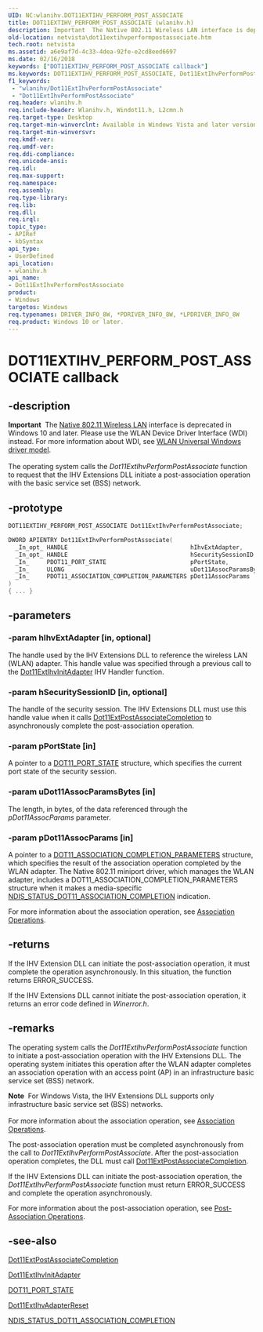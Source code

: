 ```yaml
---
UID: NC:wlanihv.DOT11EXTIHV_PERFORM_POST_ASSOCIATE
title: DOT11EXTIHV_PERFORM_POST_ASSOCIATE (wlanihv.h)
description: Important  The Native 802.11 Wireless LAN interface is deprecated in Windows 10 and later.
old-location: netvista\dot11extihvperformpostassociate.htm
tech.root: netvista
ms.assetid: a6e9af7d-4c33-4dea-92fe-e2cd8eed6697
ms.date: 02/16/2018
keywords: ["DOT11EXTIHV_PERFORM_POST_ASSOCIATE callback"]
ms.keywords: DOT11EXTIHV_PERFORM_POST_ASSOCIATE, Dot11ExtIhvPerformPostAssociate, Dot11ExtIhvPerformPostAssociate callback function [Network Drivers Starting with Windows Vista], Native_802.11_IHV_Ext_ecc5c19e-9fde-48a4-b3a7-6a1f94a20765.xml, netvista.dot11extihvperformpostassociate, wlanihv/Dot11ExtIhvPerformPostAssociate
f1_keywords:
 - "wlanihv/Dot11ExtIhvPerformPostAssociate"
 - "Dot11ExtIhvPerformPostAssociate"
req.header: wlanihv.h
req.include-header: Wlanihv.h, Windot11.h, L2cmn.h
req.target-type: Desktop
req.target-min-winverclnt: Available in Windows Vista and later versions of the Windows operating   systems.
req.target-min-winversvr:
req.kmdf-ver:
req.umdf-ver:
req.ddi-compliance:
req.unicode-ansi:
req.idl:
req.max-support:
req.namespace:
req.assembly:
req.type-library:
req.lib:
req.dll:
req.irql:
topic_type:
- APIRef
- kbSyntax
api_type:
- UserDefined
api_location:
- wlanihv.h
api_name:
- Dot11ExtIhvPerformPostAssociate
product:
- Windows
targetos: Windows
req.typenames: DRIVER_INFO_8W, *PDRIVER_INFO_8W, *LPDRIVER_INFO_8W
req.product: Windows 10 or later.
---
```


# DOT11EXTIHV_PERFORM_POST_ASSOCIATE callback


## -description


<div class="alert"><b>Important</b>  The <a href="https://docs.microsoft.com/previous-versions/windows/hardware/wireless/ff560689(v=vs.85)">Native 802.11 Wireless LAN</a> interface is deprecated in Windows 10 and later. Please use the WLAN Device Driver Interface (WDI) instead. For more information about WDI, see <a href="https://docs.microsoft.com/windows-hardware/drivers/network/wifi-universal-driver-model">WLAN Universal Windows driver model</a>.</div><div> </div>The operating system calls the
  <i>Dot11ExtIhvPerformPostAssociate</i> function to request that the IHV Extensions DLL initiate a
  post-association operation with the basic service set (BSS) network.


## -prototype


```cpp
DOT11EXTIHV_PERFORM_POST_ASSOCIATE Dot11ExtIhvPerformPostAssociate;

DWORD APIENTRY Dot11ExtIhvPerformPostAssociate(
  _In_opt_ HANDLE                                   hIhvExtAdapter,
  _In_opt_ HANDLE                                   hSecuritySessionID,
  _In_     PDOT11_PORT_STATE                        pPortState,
  _In_     ULONG                                    uDot11AssocParamsBytes,
  _In_     PDOT11_ASSOCIATION_COMPLETION_PARAMETERS pDot11AssocParams
)
{ ... }
```


## -parameters




### -param hIhvExtAdapter [in, optional]

The handle used by the IHV Extensions DLL to reference the wireless LAN (WLAN) adapter. This
     handle value was specified through a previous call to the
     <a href="..\wlanihv\nc-wlanihv-dot11extihv_init_adapter.md">Dot11ExtIhvInitAdapter</a> IHV
     Handler function.


### -param hSecuritySessionID [in, optional]

The handle of the security session. The IHV Extensions DLL must use this handle value when it
     calls
     <a href="..\wlanihv\nc-wlanihv-dot11ext_post_associate_completion.md">
     Dot11ExtPostAssociateCompletion</a> to asynchronously complete the post-association operation.


### -param pPortState [in]

A pointer to a
     <a href="..\wlclient\ns-wlclient-_dot11_port_state.md">DOT11_PORT_STATE</a> structure, which
     specifies the current port state of the security session.


### -param uDot11AssocParamsBytes [in]

The length, in bytes, of the data referenced through the
     <i>pDot11AssocParams</i> parameter.


### -param pDot11AssocParams [in]

A pointer to a
     <a href="..\windot11\ns-windot11-dot11_association_completion_parameters.md">
     DOT11_ASSOCIATION_COMPLETION_PARAMETERS</a> structure, which specifies the result of the association
     operation completed by the WLAN adapter. The Native 802.11 miniport driver, which manages the WLAN
     adapter, includes a DOT11_ASSOCIATION_COMPLETION_PARAMETERS structure when it makes a media-specific
     <a href="https://docs.microsoft.com/windows-hardware/drivers/network/ndis-status-dot11-association-completion">
     NDIS_STATUS_DOT11_ASSOCIATION_COMPLETION</a> indication.


For more information about the association operation, see
     <a href="https://docs.microsoft.com/windows-hardware/drivers/network/association-operations">Association Operations</a>.


## -returns



If the IHV Extension DLL can initiate the post-association operation, it must complete the operation
      asynchronously. In this situation, the function returns ERROR_SUCCESS.

If the IHV Extensions DLL cannot initiate the post-association operation, it returns an error code
      defined in
      <i>Winerror.h</i>.




## -remarks



The operating system calls the
    <i>Dot11ExtIhvPerformPostAssociate</i> function to initiate a post-association operation with the IHV
    Extensions DLL. The operating system initiates this operation after the WLAN adapter completes an
    association operation with an access point (AP) in an infrastructure basic service set (BSS) network.

<div class="alert"><b>Note</b>  For Windows Vista, the IHV Extensions DLL supports only infrastructure basic
    service set (BSS) networks.</div>
<div> </div>
For more information about the association operation, see
    <a href="https://docs.microsoft.com/windows-hardware/drivers/network/association-operations">Association Operations</a>.

The post-association operation must be completed asynchronously from the call to
    <i>Dot11ExtIhvPerformPostAssociate</i>. After the post-association operation completes, the DLL must call
    <a href="..\wlanihv\nc-wlanihv-dot11ext_post_associate_completion.md">
    Dot11ExtPostAssociateCompletion</a>.

If the IHV Extensions DLL can initiate the post-association operation, the
    <i>Dot11ExtIhvPerformPostAssociate</i> function must return ERROR_SUCCESS and complete the operation
    asynchronously.

For more information about the post-association operation, see
    <a href="https://docs.microsoft.com/windows-hardware/drivers/network/post-association-operations">Post-Association Operations</a>.




## -see-also

<a href="..\wlanihv\nc-wlanihv-dot11ext_post_associate_completion.md">
   Dot11ExtPostAssociateCompletion</a>



<a href="..\wlanihv\nc-wlanihv-dot11extihv_init_adapter.md">Dot11ExtIhvInitAdapter</a>



<a href="..\wlclient\ns-wlclient-_dot11_port_state.md">DOT11_PORT_STATE</a>



<a href="..\wlanihv\nc-wlanihv-dot11extihv_adapter_reset.md">Dot11ExtIhvAdapterReset</a>



<a href="https://docs.microsoft.com/windows-hardware/drivers/network/ndis-status-dot11-association-completion">
   NDIS_STATUS_DOT11_ASSOCIATION_COMPLETION</a>



 

 


